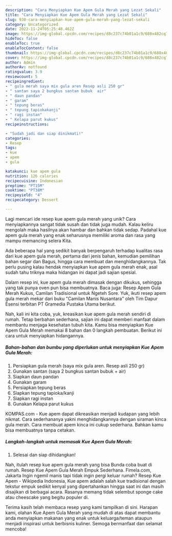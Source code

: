 ```yaml
---
description: "Cara Menyiapkan Kue Apem Gula Merah yang Lezat Sekali"
title: "Cara Menyiapkan Kue Apem Gula Merah yang Lezat Sekali"
slug: 930-cara-menyiapkan-kue-apem-gula-merah-yang-lezat-sekali
category: Uncategorized
date: 2022-11-24T05:25:40.462Z
image: https://img-global.cpcdn.com/recipes/d8c237c74b01a1c9/680x482cq70/kue-apem-gula-merah-foto-resep-utama.jpg
hideToc: false
enableToc: true
enableTocContent: false
thumbnail: https://img-global.cpcdn.com/recipes/d8c237c74b01a1c9/680x482cq70/kue-apem-gula-merah-foto-resep-utama.jpg
cover: https://img-global.cpcdn.com/recipes/d8c237c74b01a1c9/680x482cq70/kue-apem-gula-merah-foto-resep-utama.jpg
author: Admin
authorAv: notfound
ratingvalue: 3.9
reviewcount: 5
recipeingredient:
- " gula merah saya mix gula aren Resep asli 250 gr"
- " santan saya 2 bungkus santan bubuk  air"
- " daun pandan"
- " garam"
- " tepung beras"
- " tepung tapiokakanji"
- " ragi instan"
- " Kelapa parut kukus"
recipeinstructions:

- "Sudah jadi dan siap dinikmati!"
categories:
- Resep
tags:
- kue
- apem
- gula

katakunci: kue apem gula 
nutrition: 126 calories
recipecuisine: Indonesian
preptime: "PT15M"
cooktime: "PT38M"
recipeyield: "4"
recipecategory: Dessert

---
```





Lagi mencari ide resep kue apem gula merah yang unik? Cara menyiapkannya sangat tidak susah dan tidak juga mudah. Kalau keliru mengolah maka hasilnya akan hambar dan bahkan tidak sedap. Padahal kue apem gula merah yang enak seharusnya memiliki aroma dan rasa yang mampu memancing selera Kita.





Ada beberapa hal yang sedikit banyak berpengaruh terhadap kualitas rasa dari kue apem gula merah, pertama dari jenis bahan, kemudian pemilihan bahan segar dan Bagus, hingga cara membuat dan menghidangkannya. Tak perlu pusing kalau hendak menyiapkan kue apem gula merah enak,      asal sudah tahu triknya maka hidangan ini dapat jadi sajian spesial.














Dalam resep ini, kue apem gula merah dimasak dengan dikukus, sehingga yang tak punya oven pun bisa membuatnya. Baca juga: Resep Apem Gula Merah Kukus, Camilan Tradisional untuk Ngeteh Sore. Yuk, ikuti resep apem gula merah mekar dari buku &#34;Camilan Manis Nusantara&#34; oleh Tim Dapur Esensi terbitan PT Gramedia Pustaka Utama berikut.






Nah, kali ini kita coba, yuk, kreasikan kue apem gula merah sendiri di rumah. Tetap berbahan sederhana, sajian ini dapat memberi manfaat dalam membantu menjaga kesehatan tubuh kita. Kamu bisa menyiapkan Kue Apem Gula Merah memakai 8 bahan dan 0 langkah pembuatan. Berikut ini cara untuk menyiapkan hidangannya.

<!--inarticleads1-->

##### Bahan-bahan dan bumbu yang diperlukan untuk menyiapkan Kue Apem Gula Merah:

1. Persiapkan  gula merah (saya mix gula aren. Resep asli 250 gr)
1. Gunakan  santan (saya 2 bungkus santan bubuk + air)
1. Siapkan  daun pandan
1. Gunakan  garam
1. Persiapkan  tepung beras
1. Siapkan  tepung tapioka/kanji
1. Siapkan  ragi instan
1. Gunakan  Kelapa parut kukus


KOMPAS.com - Kue apem dapat dikreasikan menjadi kudapan yang lebih nikmat. Cara sederhananya yakni menghidangkannya dengan siraman kinca gula merah. Cara membuat apem kinca ini cukup sederhana. Bahkan kamu bisa membuatnya tanpa cetakan. 

<!--inarticleads2-->

##### Langkah-langkah untuk memasak Kue Apem Gula Merah:


1. Selesai dan siap dihidangkan!

Nah, itulah resep kue apem gula merah yang bisa Bunda coba buat di rumah. Resep Kue Apem Gula Merah Empuk Sederhana. Fimela.com, Jakarta Ingin ngemil manis tapi tidak ingin pergi keluar rumah? Resep Kue Apem - Wikipedia Indonesia, Kue apem adalah salah kue tradisional dengan tekstur empuk sedikit kenyal yang dipertahankan hingga saat ini dan masih disajikan di berbagai acara. Rasanya memang tidak selembut sponge cake atau cheescake yang begitu populer di. 

Terima kasih telah membaca resep yang kami tampilkan di sini. Harapan kami, olahan Kue Apem Gula Merah yang mudah di atas dapat membantu anda menyiapkan makanan yang enak untuk keluarga/teman ataupun menjadi inspirasi untuk berbisnis kuliner. Semoga bermanfaat dan selamat mencoba!
